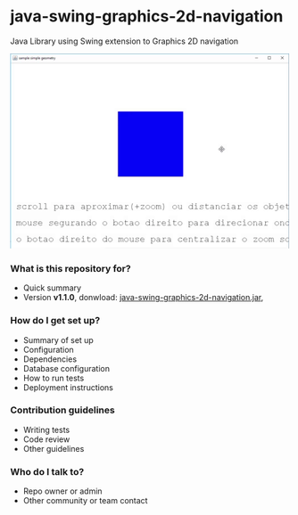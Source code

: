# java-swing-graphics-2d-navigation
Java Library using Swing extension to Graphics 2D navigation

![Alt text](https://github.com/marcio-da-silva-arantes/java-swing-graphics-2d-navigation/blob/master/doc/ScreenSample1.gif "Sample")

### What is this repository for? ###

* Quick summary
* Version **v1.1.0**, donwload: [java-swing-graphics-2d-navigation.jar](https://github.com/marcio-da-silva-arantes/java-swing-graphics-2d-navigation/raw/master/dist/java-swing-graphics-2d-navigation.jar), 

### How do I get set up? ###

* Summary of set up
* Configuration
* Dependencies
* Database configuration
* How to run tests
* Deployment instructions

### Contribution guidelines ###

* Writing tests
* Code review
* Other guidelines

### Who do I talk to? ###

* Repo owner or admin
* Other community or team contact
